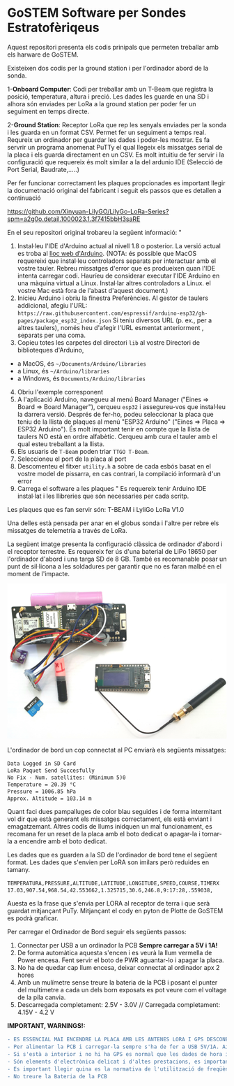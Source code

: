 # GoSTEM Software per Sondes Estratofèriqeus 
Aquest repositori presenta els codis prinipals que permeten treballar amb els harware de GoSTEM. 

Existeixen dos codis per la ground station i per l'ordinador abord de la sonda.

1-**Onboard Computer**: Codi per treballar amb un T-Beam que registra la posició, temperatura, altura i preció. Les dades les guarde en una SD i alhora són enviades per LoRa a la ground station per poder fer un seguiment en temps directe. 

2-**Ground Station**: Receptor LoRa que rep les senyals enviades per la sonda i les guarda en un format CSV. Permet fer un seguiment a temps real. Requreix un ordinador per guardar les dades i poder-les mostrar. Es fa servrir un programa anomenat PuTTy el qual llegeix els missatges serial de la placa i els guarda directament en un CSV. Es molt intuitiu de fer servir i la configuració que requereix és molt similar a la del ardunio IDE (Selecció de Port Serial, Baudrate,.....)

Per fer funcionar correctament les plaques propcionades es important llegir la documetnació original del fabricant i seguit els passos que es detallen a continuació

https://github.com/Xinyuan-LilyGO/LilyGo-LoRa-Series?spm=a2g0o.detail.1000023.1.3f7415bbH3saRE

En el seu repositori original trobareu la següent informació:
"
1. Instal·leu l'IDE d'Arduino actual al nivell 1.8 o posterior. La versió actual es troba al [lloc web d'Arduino](http://www.arduino.cc/en/main/software). (NOTA: és possible que MacOS requereixi que instal·leu controladors separats per interactuar amb el vostre tauler. Rebreu missatges d'error que es produeixen quan l'IDE intenta carregar codi. Hauríeu de considerar executar l'IDE Arduino en una màquina virtual a Linux. Instal·lar altres controladors a Linux. el vostre Mac està fora de l'abast d'aquest document.)
2. Inicieu Arduino i obriu la finestra Preferències. Al gestor de taulers addicional, afegiu l'URL: `https://raw.githubusercontent.com/espressif/arduino-esp32/gh-pages/package_esp32_index.json` Si teniu diversos URL (p. ex., per a altres taulers), només heu d'afegir l'URL esmentat anteriorment , separats per una coma.
3. Copieu totes les carpetes del directori `lib` al vostre Directori de biblioteques d'Arduino,
- a MacOS, és `~/Documents/Arduino/libraries`
- a Linux, és `~/Arduino/libraries`
- a Windows, és `Documents/Arduino/libraries`
4. Obriu l'exemple corresponent
5. A l'aplicació Arduino, navegueu al menú Board Manager ("Eines => Board => Board Manager"), cerqueu `esp32` i assegureu-vos que instal·leu la darrera versió. Després de fer-ho, podeu seleccionar la placa que teniu de la llista de plaques al menú "ESP32 Arduino" ("Eines => Placa => ESP32 Arduino"). És molt important tenir en compte que la llista de taulers NO està en ordre alfabètic. Cerqueu amb cura el tauler amb el qual esteu treballant a la llista.
6. Els usuaris de `T-Beam` poden triar `TTGO T-Beam`.
7. Seleccioneu el port de la placa al port
8. Descomenteu el fitxer `utility.h` a sobre de cada esbós basat en el vostre model de pissarra, en cas contrari, la compilació informarà d'un error
9. Carrega el software a les plaques
"
Es requereix tenir Arduino IDE instal·lat i les llibreries que són necessaries per cada scritp.

Les plaques que es fan servir són: T-BEAM i LyliGo LoRa V1.0

Una delles està pensada per anar en el globus sonda i l'altre per rebre els missatges de telemetria a través de LoRa.

La següent imatge presenta la configuració clàssica de ordinador d'abord i el receptor terrestre. Es requereix fer ús d'una baterial de LiPo 18650 per l'ordinador d'abord i una targa SD de 8 GB. També es recomanable posar un punt de sil·licona a les soldadures per garantir que no es faran malbé en el moment de l'impacte. 

![Setup d'Exemple](https://github.com/GoSTEM-Education/GoSTEM_SONDA_ESTRATOSFERICA/blob/main/setup_demo.jpg?raw=true)


L'ordinador de bord un cop connectat al PC enviarà els següents missatges:

```
Data Logged in SD Card
LoRa Paquet Send Succesfully
No Fix - Num. satellites: (Minimum 5)0
Temperature = 20.39 °C
Pressure = 1006.85 hPa
Approx. Altitude = 103.14 m
```
Quant faci dues pampalluges de color blau seguides i de forma intermitant vol dir que està generant els missatges correctament, els està enviant i emagatzemant. Altres codis de llums inidquen un mal funcionament, es recomana fer un reset de la placa amb el boto dedicat o apagar-la i tornar-la a encendre amb el boto dedicat.

Les dades que es guarden a la SD de l'ordinador de bord tene el següent format. Les dades que s'envien per LoRA son imilars però reduides en tamany. 
```
TEMPERATURA,PRESSURE,ALTITUDE,LATITUDE,LONGITUDE,SPEED,COURSE,TIMERX
17.03,907.54,968.54,42.553662,1.325715,30.6,246.8,9:17:28,.559038,

```
Auesta es la frase que s'envia per LORA al receptor de terra i que serà guardat mitjançant PuTy. Mitjançant el cody en pyton de Plotte de GoSTEM es podrà graficar.

Per carregar el Ordinador de Bord seguir els següents passos:
1. Connectar per USB a un ordinador la PCB **Sempre carregar a 5V i 1A!** 
2. De forma automàtica aquesta s'encen i es veurà la llum vermella de Power encesa. Fent servir el boto de PWR aguantar-lo i apagar la placa.
3. No ha de quedar cap llum encesa, deixar connectat al ordinador apx 2  hores
4. Amb un mulímetre sense treure la bateria de la PCB i posant el punter del multimetre a cada un dels born exposats es pot veure com el voltage de la pila canvia. 
5. Descarregada completament: 2.5V - 3.0V // Carregada completament: 4.15V - 4.2 V

**IMPORTANT, WARNINGS!:**
```diff
- ES ESSENCIAL MAI ENCENDRE LA PLACA AMB LES ANTENES LORA I GPS DESCONECTADES. SI ES FA AIXÍ HI HA RISC DE CREMAR L'ELECTRONICA!!!
- Per alimentar la PCB i carregar-la sempre s'ha de fer a USB 5V/1A. Això es el que dona per defecte un ordinador. Es recomana sempre fer-ho des de un ordinador si es desconeix les característiques del transforamor extern en qüestió.
- Si s'està a interior i no hi ha GPS es normal que les dades de hora i posició siguin nul·les
- Són elements d'electrònica delicat i d'altes prestacions, es important tractar-los com a tals
- Es important llegir quina es la normativa de l'utilització de freqüències LoRa (https://avbentem.github.io/airtime-calculator/ttn/eu868)
- No treure la Bateria de la PCB
```
